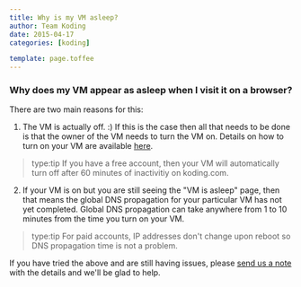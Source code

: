```yaml
---
title: Why is my VM asleep?
author: Team Koding
date: 2015-04-17
categories: [koding]

template: page.toffee
---
```


### Why does my VM appear as asleep when I visit it on a browser?

There are two main reasons for this:
1. The VM is actually off. :) If this is the case then all that needs
to be done is that the owner of the VM needs to turn the VM on. Details
on how to turn on your VM are available [here](http://learn.koding.com/guides/understanding-vm-panel/).
> type:tip
> If you have a free account, then your VM will automatically
> turn off after 60 minutes of inactivitiy on koding.com.
2. If your VM is on but you are still seeing the "VM is asleep" page, then
that means the global DNS propagation for your particular VM has not yet
completed. Global DNS propagation can take anywhere from 1 to 10 minutes
from the time you turn on your VM.
> type:tip
> For paid accounts, IP addresses don't change upon reboot so DNS propagation
> time is not a problem.

If you have tried the above and are still having issues, please [send us a note](mailto:support@koding.com)
 with the details and we'll be glad to help.
